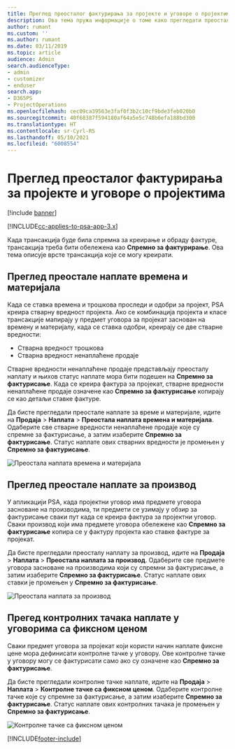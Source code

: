```yaml
---
title: Преглед преосталог фактурирања за пројекте и уговоре о пројектима
description: Ова тема пружа информације о томе како прегледати преостало време, трошкове и производе и како их означити као спремне за фактурирање.
author: rumant
ms.custom: ''
ms.author: rumant
ms.date: 03/11/2019
ms.topic: article
audience: Admin
search.audienceType:
- admin
- customizer
- enduser
search.app:
- D365PS
- ProjectOperations
ms.openlocfilehash: cec09ca39563e3faf0f3b2c10cf9bde3feb020b0
ms.sourcegitcommit: 40f68387f594180af64a5e5c748b6efa188bd300
ms.translationtype: HT
ms.contentlocale: sr-Cyrl-RS
ms.lasthandoff: 05/10/2021
ms.locfileid: "6008554"
---
```

# <a name="review-the-invoicing-backlog-on-projects-and-project-contracts"></a>Преглед преосталог фактурирања за пројекте и уговоре о пројектима

[!include [banner](../includes/psa-now-project-operations.md)]

[!INCLUDE[cc-applies-to-psa-app-3.x](../includes/cc-applies-to-psa-app-3x.md)]

Када трансакција буде била спремна за креирање и обраду фактуре, трансакција треба бити обележена као **Спремно за фактурирање**. Ова тема описује врсте трансакција које се могу креирати.

## <a name="review-the-time-and-material-billing-backlog"></a>Преглед преостале наплате времена и материјала

Када се ставка времена и трошкова проследи и одобри за пројект, PSA креира стварну вредност пројекта. Ако се комбинација пројекта и класе трансакције мапирају у предмет уговора за пројекат заснован на времену и материјалу, када се ставка одобри, креирају се две стварне вредности:

- Стварна вредност трошкова 
- Стварна вредност ненаплаћене продаје

Стварне вредности ненаплаћене продаје представљају преосталу наплату и њихов статус наплате мора бити подешен на **Спремно за фактурисање**. Када се креира фактура за пројекат, стварне вредности ненаплаћене продаје означене као **Спремно за фактурисање** копирају се као детаљи ставке фактуре.

Да бисте прегледали преостале наплате за време и материјале, идите на **Продаја** \> **Наплата** \> **Преостала наплата времена и материјала**. Одаберите све стварне вредности ненаплаћене продаје које су спремне за фактурисање, а затим изаберите **Спремно за фактурисање**. Статус наплате ових стварних вредности је промењен у **Спремно за фактурисање**.

![Преостала наплата времена и материјала](media/TMBacklog.png)

## <a name="review-the-product-billing-backlog"></a>Преглед преостале наплате за производ

У апликацији PSA, када пројектни уговор има предмете уговора засноване на производима, ти предмети се узимају у обзир за фактурисање сваки пут када се креира фактура за пројектни уговор. Сваки производ који има предмете уговора обележене као **Спремно за фактурисање** копира се у фактуру пројекта као ставке фактуре за пројекат.

Да бисте прегледали преосталу наплату за производ, идите на **Продаја** \> **Наплата** \> **Преостала наплата за производ**. Одаберите све предмете уговора засноване на производима који су спремни за фактурисање, а затим изаберите **Спремно за фактурисање**. Статус наплате ових ставки је промењен у **Спремно за фактурисање**.

![Преостала наплата за производ](media/ProductBacklog.png)

## <a name="review-billing-milestones-on-fixed-price-contracts"></a>Прегед контролних тачака наплате у уговорима са фиксном ценом

Сваки предмет уговора за пројекат који користи начин наплате фиксне цене мора дефинисати контролне тачке у уговору. Ове контролне тачке у уговору могу се фактурисати само ако су означене као **Спремно за фактурисање**. 

Да бисте прегледали контролне тачке наплате, идите на **Продаја** \> **Наплата** \> **Контролне тачке са фиксном ценом**. Одаберите контролне тачке које су спремне за фактурисање, а затим изаберите **Спремно за фактурисање**. Статус наплате ових контролних тачака је промењен у **Спремно за фактурисање**.

![Контролне тачке са фиксном ценом](media/FPBacklog.png)


[!INCLUDE[footer-include](../includes/footer-banner.md)]